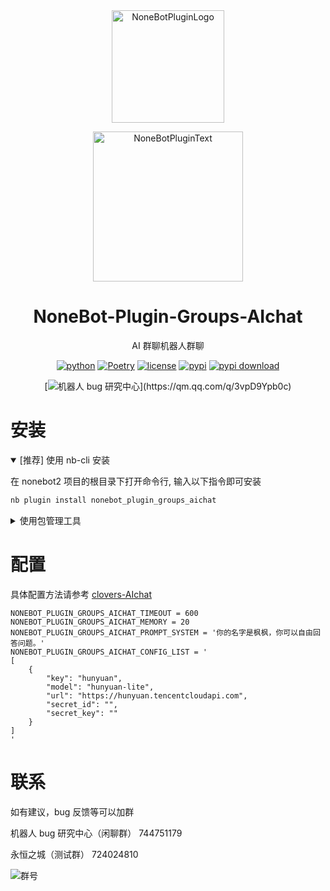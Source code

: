 <div align="center">

<a href="https://v2.nonebot.dev/store">
  <img src="https://raw.githubusercontent.com/A-kirami/nonebot-plugin-template/resources/nbp_logo.png" width="180" height="180" alt="NoneBotPluginLogo">
</a>

<p>
  <img src="https://raw.githubusercontent.com/A-kirami/nonebot-plugin-template/resources/NoneBotPlugin.svg" width="240" alt="NoneBotPluginText">
</p>

# NoneBot-Plugin-Groups-AIchat

AI 群聊机器人群聊

[![python](https://img.shields.io/badge/python-3.12+-blue.svg)](https://www.python.org/)
[![Poetry](https://img.shields.io/endpoint?url=https://python-poetry.org/badge/v0.json)](https://python-poetry.org/)
[![license](https://img.shields.io/github/license/KarisAya/nonebot_plugin_groups_aichat.svg)](./LICENSE)
[![pypi](https://img.shields.io/pypi/v/nonebot_plugin_groups_aichat.svg)](https://pypi.python.org/pypi/nonebot_plugin_groups_aichat)
[![pypi download](https://img.shields.io/pypi/dm/nonebot_plugin_groups_aichat)](https://pypi.python.org/pypi/nonebot_plugin_groups_aichat)
<br />

[![机器人 bug 研究中心](https://img.shields.io/badge/QQ%E7%BE%A4-744751179-maroon?)](https://qm.qq.com/q/3vpD9Ypb0c)

</div>

# 安装

<details open>
<summary>[推荐] 使用 nb-cli 安装</summary>

在 nonebot2 项目的根目录下打开命令行, 输入以下指令即可安装

```bash
nb plugin install nonebot_plugin_groups_aichat
```

</details>

<details>
<summary>使用包管理工具</summary>

使用 poetry/pip 等包管理工具在当前目录安装本插件

之后打开 nonebot2 项目根目录下的 `pyproject.toml` 文件, 在 `[tool.nonebot]` 部分的 `plugins` 项里追加写入

```toml
[tool.nonebot]
plugins = [
    # ...
    "nonebot_plugin_groups_aichat"
]
```

</details>

</div>

# 配置

具体配置方法请参考 [clovers-AIchat](https://github.com/clovers-project/clovers-AIchat)

```env
NONEBOT_PLUGIN_GROUPS_AICHAT_TIMEOUT = 600
NONEBOT_PLUGIN_GROUPS_AICHAT_MEMORY = 20
NONEBOT_PLUGIN_GROUPS_AICHAT_PROMPT_SYSTEM = '你的名字是枫枫，你可以自由回答问题。'
NONEBOT_PLUGIN_GROUPS_AICHAT_CONFIG_LIST = '
[
	{
		"key": "hunyuan",
		"model": "hunyuan-lite",
		"url": "https://hunyuan.tencentcloudapi.com",
		"secret_id": "",
		"secret_key": ""
	}
]
'
```

# 联系

如有建议，bug 反馈等可以加群

机器人 bug 研究中心（闲聊群） 744751179

永恒之城（测试群） 724024810

![群号](https://github.com/KarisAya/clovers/blob/master/%E9%99%84%E4%BB%B6/qrcode_1676538742221.jpg)
